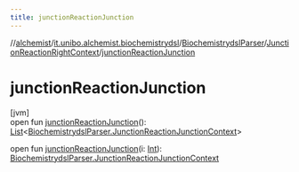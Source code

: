 ```yaml
---
title: junctionReactionJunction
---
```

//[alchemist](../../../../index.html)/[it.unibo.alchemist.biochemistrydsl](../../index.html)/[BiochemistrydslParser](../index.html)/[JunctionReactionRightContext](index.html)/[junctionReactionJunction](junction-reaction-junction.html)



# junctionReactionJunction



[jvm]\
open fun [junctionReactionJunction](junction-reaction-junction.html)(): [List](https://docs.oracle.com/javase/8/docs/api/java/util/List.html)<[BiochemistrydslParser.JunctionReactionJunctionContext](../-junction-reaction-junction-context/index.html)>

open fun [junctionReactionJunction](junction-reaction-junction.html)(i: [Int](https://kotlinlang.org/api/latest/jvm/stdlib/kotlin/-int/index.html)): [BiochemistrydslParser.JunctionReactionJunctionContext](../-junction-reaction-junction-context/index.html)




